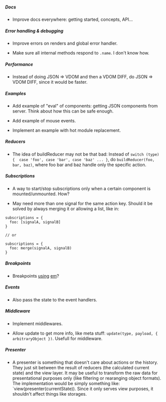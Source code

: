 ##### Docs

- Improve docs everywhere: getting started, concepts, API...

##### Error handling & debugging

- Improve errors on renders and global error handler.

- Make sure all internal methods respond to `.name`. I don't know how.

##### Performance

- Instead of doing JSON => VDOM and then a VDOM DIFF, do JSON => VDOM DIFF, since it would be faster.

##### Examples

- Add example of "eval" of components: getting JSON components from server. Think about how this can be safe enough.

- Add example of mouse events.

- Implement an example with hot module replacement.

##### Reducers

- The idea of buildReducer may not be that bad:
Instead of `switch (type) {  case 'foo', case 'bar', case 'baz' ... }`, do `buildReducer(foo, bar, baz)`, where foo bar and baz handle only the specific action.

##### Subscriptions

- A way to start/stop subscriptions only when a certain component is mounted/unmounted. How?

- May need more than one signal for the same action key. Should it be solved by always merging it or allowing a list, like in:

```
subscriptions = {
  foo: [signalA, signalB]
}

// or

subscriptions = {
  foo: merge(signalA, signalB)
}

```

##### Breakpoints

- Breakpoints [using](https://www.smashingmagazine.com/2013/03/logical-breakpoints-responsive-design/) [em](https://github.com/tysonmatanich/getEmPixels/blob/master/getEmPixels.js)?

##### Events

- Also pass the state to the event handlers.

##### Middleware

- Implement middlewares.

- Allow update to get more info, like meta stuff: `update(type, payload, { arbitraryObject })`. Usefull for middleware.

##### Presenter

- A presenter is something that doesn't care about actions or the history. They
  just sit between the result of reducers (the calculated current state) and
  the view layer. It may be useful to transform the raw data for presentational
  purposes only (like filtering or rearanging object formats). The
  implementation would be simply something like:
  `view(presenter(currentState)). Since it only serves view purposes, it
  shouldn't affect things like storages.
